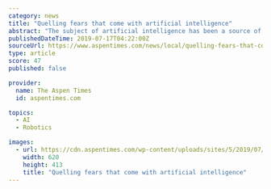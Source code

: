 ```yaml
---
category: news
title: "Quelling fears that come with artificial intelligence"
abstract: "The subject of artificial intelligence has been a source of fear for many people ... She explained that unlike some people’s fear of a global robot takeover, she is more concerned about the impact that people who control the technology have."
publishedDateTime: 2019-07-17T04:22:00Z
sourceUrl: https://www.aspentimes.com/news/local/quelling-fears-that-come-with-artificial-intelligence/
type: article
score: 47
published: false

provider:
  name: The Aspen Times
  id: aspentimes.com

topics:
  - AI
  - Robotics

images:
  - url: https://cdn.aspentimes.com/wp-content/uploads/sites/5/2019/07/braintech-atd-071719-1.jpg
    width: 620
    height: 413
    title: "Quelling fears that come with artificial intelligence"
---
```

